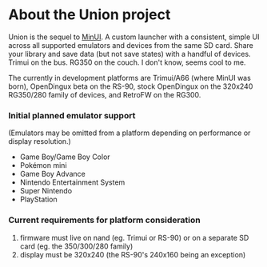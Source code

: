 # About the Union project

Union is the sequel to [MinUI](https://github.com/shauninman/MinUI). A custom launcher with a consistent, simple UI across all supported emulators and devices from the same SD card. Share your library and save data (but not save states) with a handful of devices. Trimui on the bus. RG350 on the couch. I don't know, seems cool to me.

The currently in development platforms are Trimui/A66 (where MinUI was born), OpenDingux beta on the RS-90, stock OpenDingux on the 320x240 RG350/280 family of devices, and RetroFW on the RG300.

### Initial planned emulator support

(Emulators may be omitted from a platform depending on performance or display resolution.)

- Game Boy/Game Boy Color
- Pokémon mini
- Game Boy Advance
- Nintendo Entertainment System
- Super Nintendo
- PlayStation

### Current requirements for platform consideration

1. firmware must live on nand (eg. Trimui or RS-90) or on a separate SD card (eg. the 350/300/280 family)
2. display must be 320x240 (the RS-90's 240x160 being an exception)

